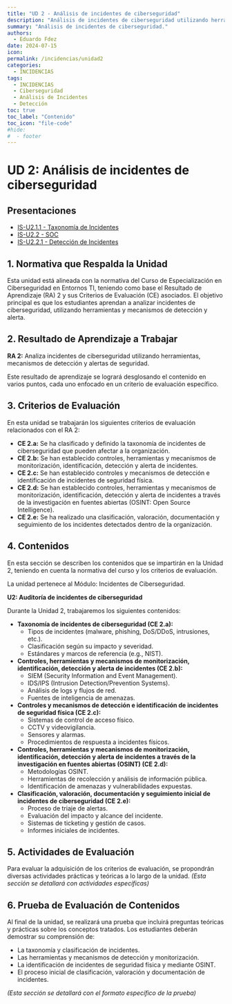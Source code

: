 ```yaml
---
title: "UD 2 - Análisis de incidentes de ciberseguridad"
description: "Análisis de incidentes de ciberseguridad utilizando herramientas, mecanismos de detección y alertas de seguridad."
summary: "Análisis de incidentes de ciberseguridad."
authors:
  - Eduardo Fdez
date: 2024-07-15
icon: 
permalink: /incidencias/unidad2
categories:
  - INCIDENCIAS
tags:
  - INCIDENCIAS
  - Ciberseguridad
  - Análisis de Incidentes
  - Detección
toc: true
toc_label: "Contenido"
toc_icon: "file-code"
#hide:
#  - footer
---
```


# UD 2: Análisis de incidentes de ciberseguridad

## Presentaciones

* [IS-U2.1.1 - Taxonomía de Incidentes](https://revilofe.github.io/slides/section2-is/IS-U2.1.1.-TaxonomiaDeIncidentes.html)
* [IS-U2.2 - SOC](https://revilofe.github.io/slides/section2-is/IS-U2.2.-SOC.html)
* [IS-U2.2.1 - Detección de Incidentes](https://revilofe.github.io/slides/section2-is/IS-U2.2.1.-DeteccionDeIncidentes.html)

## 1. Normativa que Respalda la Unidad
Esta unidad está alineada con la normativa del Curso de Especialización en Ciberseguridad en Entornos TI, teniendo como base el Resultado de Aprendizaje (RA) 2 y sus Criterios de Evaluación (CE) asociados. El objetivo principal es que los estudiantes aprendan a analizar incidentes de ciberseguridad, utilizando herramientas y mecanismos de detección y alerta.

## 2. Resultado de Aprendizaje a Trabajar
**RA 2:** Analiza incidentes de ciberseguridad utilizando herramientas, mecanismos de detección y alertas de seguridad.

Este resultado de aprendizaje se logrará desglosando el contenido en varios puntos, cada uno enfocado en un criterio de evaluación específico.

## 3. Criterios de Evaluación
En esta unidad se trabajarán los siguientes criterios de evaluación relacionados con el RA 2:

*   **CE 2.a:** Se ha clasificado y definido la taxonomía de incidentes de ciberseguridad que pueden afectar a la organización.
*   **CE 2.b:** Se han establecido controles, herramientas y mecanismos de monitorización, identificación, detección y alerta de incidentes.
*   **CE 2.c:** Se han establecido controles y mecanismos de detección e identificación de incidentes de seguridad física.
*   **CE 2.d:** Se han establecido controles, herramientas y mecanismos de monitorización, identificación, detección y alerta de incidentes a través de la investigación en fuentes abiertas (OSINT: Open Source Intelligence).
*   **CE 2.e:** Se ha realizado una clasificación, valoración, documentación y seguimiento de los incidentes detectados dentro de la organización.

## 4. Contenidos
En esta sección se describen los contenidos que se impartirán en la Unidad 2, teniendo en cuenta la normativa del curso y los criterios de evaluación.

La unidad pertenece al Módulo: Incidentes de Ciberseguridad.

**U2: Auditoría de incidentes de ciberseguridad**

Durante la Unidad 2, trabajaremos los siguientes contenidos:

*   **Taxonomía de incidentes de ciberseguridad (CE 2.a):**
    *   Tipos de incidentes (malware, phishing, DoS/DDoS, intrusiones, etc.).
    *   Clasificación según su impacto y severidad.
    *   Estándares y marcos de referencia (e.g., NIST).
*   **Controles, herramientas y mecanismos de monitorización, identificación, detección y alerta de incidentes (CE 2.b):**
    *   SIEM (Security Information and Event Management).
    *   IDS/IPS (Intrusion Detection/Prevention Systems).
    *   Análisis de logs y flujos de red.
    *   Fuentes de inteligencia de amenazas.
*   **Controles y mecanismos de detección e identificación de incidentes de seguridad física (CE 2.c):**
    *   Sistemas de control de acceso físico.
    *   CCTV y videovigilancia.
    *   Sensores y alarmas.
    *   Procedimientos de respuesta a incidentes físicos.
*   **Controles, herramientas y mecanismos de monitorización, identificación, detección y alerta de incidentes a través de la investigación en fuentes abiertas (OSINT) (CE 2.d):**
    *   Metodologías OSINT.
    *   Herramientas de recolección y análisis de información pública.
    *   Identificación de amenazas y vulnerabilidades expuestas.
*   **Clasificación, valoración, documentación y seguimiento inicial de incidentes de ciberseguridad (CE 2.e):**
    *   Proceso de triaje de alertas.
    *   Evaluación del impacto y alcance del incidente.
    *   Sistemas de ticketing y gestión de casos.
    *   Informes iniciales de incidentes.

## 5. Actividades de Evaluación
Para evaluar la adquisición de los criterios de evaluación, se propondrán diversas actividades prácticas y teóricas a lo largo de la unidad.
*(Esta sección se detallará con actividades específicas)*

## 6. Prueba de Evaluación de Contenidos
Al final de la unidad, se realizará una prueba que incluirá preguntas teóricas y prácticas sobre los conceptos tratados. Los estudiantes deberán demostrar su comprensión de:    

*   La taxonomía y clasificación de incidentes.    
*   Las herramientas y mecanismos de detección y
monitorización.    
*   La identificación de incidentes de seguridad física y mediante OSINT.    
*   El proceso inicial de clasificación, valoración y documentación de incidentes.     
     
*(Esta sección se detallará con el formato específico de la prueba)*
